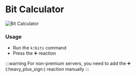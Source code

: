 # Bit Calculator

![Bit Calculator](/img/features/bits.png)

### Usage
- Run the `k!bits` command
- Press the ➕ reaction​​

:::warning
For non-premium servers, you need to add the ➕ (\:heavy_plus_sign\:) reaction manually
:::
